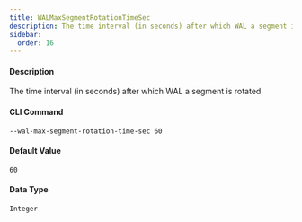```yaml
---
title: WALMaxSegmentRotationTimeSec
description: The time interval (in seconds) after which WAL a segment is rotated
sidebar:
  order: 16
---
```


<!-- This file is automatically generated. Any modifications made directly to this file
  may be overwritten. For more details on how this file is generated and how to use
  the related commands, refer to the documentation available in the `internal/cmd/cmd_*.go` files.
-->

#### Description

The time interval (in seconds) after which WAL a segment is rotated

#### CLI Command

```
--wal-max-segment-rotation-time-sec 60
```


#### Default Value
```
60
```




#### Data Type
```
Integer
```
